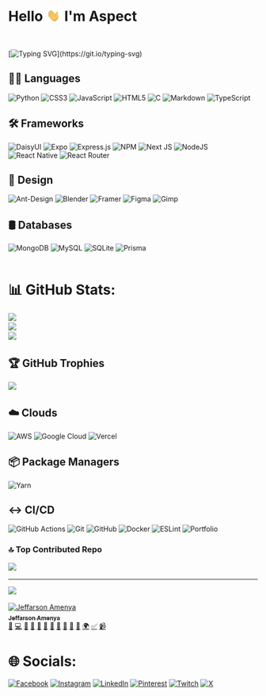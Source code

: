 # Hello  <img src= "./assets/gifs/hand-gif.gif" width=30>  I'm Aspect

<br/>

[![Typing SVG](https://readme-typing-svg.demolab.com?font=Fira+Code&weight=900&duration=3000&pause=1000&color=FFFFFF&center=false&vCenter=true&random=true&width=435&lines=🟢+A+developer...;🔴+Working+with+JavaScript+frameworks...;🟤+NextJs%2C+React+and+React+Native...;🟠+Passionate+in+making+great+UIs;🔵+Linux+ecosystem+enthusist...;🟣+Pursuing+an+IT+course+in+uni...)](https://git.io/typing-svg) 


## 🧑‍💻 Languages
  ![Python](https://img.shields.io/badge/python-3670A0?style=for-the-badge&logo=python&logoColor=ffdd54)     ![CSS3](https://img.shields.io/badge/css3-%231572B6.svg?style=for-the-badge&logo=css3&logoColor=white)  ![JavaScript](https://img.shields.io/badge/javascript-%23323330.svg?style=for-the-badge&logo=javascript&logoColor=%23F7DF1E) ![HTML5](https://img.shields.io/badge/html5-%23E34F26.svg?style=for-the-badge&logo=html5&logoColor=white) ![C](https://img.shields.io/badge/c-%2300599C.svg?style=for-the-badge&logo=c&logoColor=white) ![Markdown](https://img.shields.io/badge/markdown-%23000000.svg?style=for-the-badge&logo=markdown&logoColor=white)  ![TypeScript](https://img.shields.io/badge/typescript-%23007ACC.svg?style=for-the-badge&logo=typescript&logoColor=white) 
 ## 🛠️ Frameworks
  ![DaisyUI](https://img.shields.io/badge/daisyui-5A0EF8?style=for-the-badge&logo=daisyui&logoColor=white) ![Expo](https://img.shields.io/badge/expo-1C1E24?style=for-the-badge&logo=expo&logoColor=#D04A37) ![Express.js](https://img.shields.io/badge/express.js-%23404d59.svg?style=for-the-badge&logo=express&logoColor=%2361DAFB) ![NPM](https://img.shields.io/badge/NPM-%23CB3837.svg?style=for-the-badge&logo=npm&logoColor=white) ![Next JS](https://img.shields.io/badge/Next-black?style=for-the-badge&logo=next.js&logoColor=white) ![NodeJS](https://img.shields.io/badge/node.js-6DA55F?style=for-the-badge&logo=node.js&logoColor=white) ![React Native](https://img.shields.io/badge/react_native-%2320232a.svg?style=for-the-badge&logo=react&logoColor=%2361DAFB) ![React Router](https://img.shields.io/badge/React_Router-CA4245?style=for-the-badge&logo=react-router&logoColor=white) 
  ## 🎨 Design
  ![Ant-Design](https://img.shields.io/badge/-AntDesign-%230170FE?style=for-the-badge&logo=ant-design&logoColor=white) ![Blender](https://img.shields.io/badge/blender-%23F5792A.svg?style=for-the-badge&logo=blender&logoColor=white) ![Framer](https://img.shields.io/badge/Framer-black?style=for-the-badge&logo=framer&logoColor=blue) ![Figma](https://img.shields.io/badge/figma-%23F24E1E.svg?style=for-the-badge&logo=figma&logoColor=white) ![Gimp](https://img.shields.io/badge/Gimp-657D8B?style=for-the-badge&logo=gimp&logoColor=FFFFFF) 
  ## 🛢️ Databases
   ![MongoDB](https://img.shields.io/badge/MongoDB-%234ea94b.svg?style=for-the-badge&logo=mongodb&logoColor=white) ![MySQL](https://img.shields.io/badge/mysql-4479A1.svg?style=for-the-badge&logo=mysql&logoColor=white) ![SQLite](https://img.shields.io/badge/sqlite-%2307405e.svg?style=for-the-badge&logo=sqlite&logoColor=white) ![Prisma](https://img.shields.io/badge/Prisma-3982CE?style=for-the-badge&logo=Prisma&logoColor=white) 
  <br>
  <br/>

# 📊 GitHub Stats:
![](https://github-readme-stats.vercel.app/api?username=aspects19&theme=react&hide_border=false&include_all_commits=false&count_private=false)<br/>
![](https://github-readme-streak-stats.herokuapp.com/?user=aspects19&theme=react&hide_border=false)<br/>
![](https://github-readme-stats.vercel.app/api/top-langs/?username=aspects19&theme=react&hide_border=false&include_all_commits=false&count_private=false&layout=compact)

## 🏆 GitHub Trophies
![](https://github-profile-trophy.vercel.app/?username=aspects19&theme=radical&no-frame=false&no-bg=true&margin-w=4)

  
  ## ☁️ Clouds
  ![AWS](https://img.shields.io/badge/AWS-%23FF9900.svg?style=for-the-badge&logo=amazon-aws&logoColor=white) ![Google Cloud](https://img.shields.io/badge/GoogleCloud-%234285F4.svg?style=for-the-badge&logo=google-cloud&logoColor=white) ![Vercel](https://img.shields.io/badge/vercel-%23000000.svg?style=for-the-badge&logo=vercel&logoColor=white) 
 
 
  ## 📦 Package Managers
  ![Yarn](https://img.shields.io/badge/yarn-%232C8EBB.svg?style=for-the-badge&logo=yarn&logoColor=white) 

  
  ## ↔ CI/CD
  ![GitHub Actions](https://img.shields.io/badge/github%20actions-%232671E5.svg?style=for-the-badge&logo=githubactions&logoColor=white) ![Git](https://img.shields.io/badge/git-%23F05033.svg?style=for-the-badge&logo=git&logoColor=white) ![GitHub](https://img.shields.io/badge/github-%23121011.svg?style=for-the-badge&logo=github&logoColor=white) ![Docker](https://img.shields.io/badge/docker-%230db7ed.svg?style=for-the-badge&logo=docker&logoColor=white) ![ESLint](https://img.shields.io/badge/ESLint-4B3263?style=for-the-badge&logo=eslint&logoColor=white) ![Portfolio](https://img.shields.io/badge/Portfolio-%23000000.svg?style=for-the-badge&logo=firefox&logoColor=#FF7139)

### 🔝 Top Contributed Repo
![](https://github-contributor-stats.vercel.app/api?username=aspects19&limit=5&theme=dark&combine_all_yearly_contributions=true)

---
[![](https://visitcount.itsvg.in/api?id=aspects19&icon=0&color=0)](https://visitcount.itsvg.in)

 <td align="center" valign="top" width="14.28%"><a href="https://github.com/aspects19"><img src="https://avatars.githubusercontent.com/u/133534815?v=4?s=100" width="100px;" alt="Jeffarson Amenya"/><br /><sub><b>Jeffarson Amenya</b></sub></a><br /><a href="#question-aspects19" title="Answering Questions">💬</a> <a href="https://github.com/TejasQ/opensauced-guestbook/commits?author=aspects19" title="Code">💻</a> <a href="https://github.com/TejasQ/opensauced-guestbook/commits?author=aspects19" title="Documentation">📖</a> <a href="https://github.com/TejasQ/opensauced-guestbook/pulls?q=is%3Apr+reviewed-by%3Aaspects19" title="Reviewed Pull Requests">👀</a> <a href="#blog-aspects19" title="Blogposts">📝</a> <a href="https://github.com/TejasQ/opensauced-guestbook/issues?q=author%3Aaspects19" title="Bug reports">🐛</a> <a href="#business-aspects19" title="Business development">💼</a> <a href="#design-aspects19" title="Design">🎨</a> <a href="#ideas-aspects19" title="Ideas, Planning, & Feedback">🤔</a> <a href="#maintenance-aspects19" title="Maintenance">🚧</a> <a href="#talk-aspects19" title="Talks">📢</a> <a href="#translation-aspects19" title="Translation">🌍</a> <a href="#tutorial-aspects19" title="Tutorials">✅</a> <a href="#video-aspects19" title="Videos">📹</a></td>

# 🌐 Socials:
[![Facebook](https://img.shields.io/badge/Facebook-%231877F2.svg?logo=Facebook&logoColor=white)](https://facebook.com/Aspect) [![Instagram](https://img.shields.io/badge/Instagram-%23E4405F.svg?logo=Instagram&logoColor=white)](https://instagram.com/americ_inc) [![LinkedIn](https://img.shields.io/badge/LinkedIn-%230077B5.svg?logo=linkedin&logoColor=white)](https://linkedin.com/in/aspect) [![Pinterest](https://img.shields.io/badge/Pinterest-%23E60023.svg?logo=Pinterest&logoColor=white)](https://pinterest.com/Aspect) [![Twitch](https://img.shields.io/badge/Twitch-%239146FF.svg?logo=Twitch&logoColor=white)](https://twitch.tv/aspect) [![X](https://img.shields.io/badge/X-black.svg?logo=X&logoColor=white)](https://x.com/americ) 
